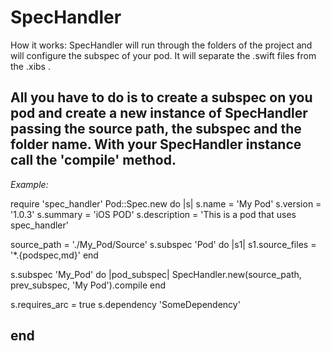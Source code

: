 <h1>SpecHandler</h1>

How it works:
SpecHandler will run through the folders of the project and will configure the subspec of your pod.
It will separate the .swift files from the .xibs .

All you have to do is to create a subspec on you pod and create a new instance of SpecHandler passing the source path, the subspec and the folder name.
With your SpecHandler instance call the 'compile' method.
-----------------------------------------------------------------------------------------------------------
*Example:*

require 'spec_handler'
Pod::Spec.new do |s|
  s.name             = 'My Pod'
  s.version          = '1.0.3'
  s.summary          = 'iOS POD'
  s.description      = 'This is a pod that uses spec_handler'

  source_path = './My_Pod/Source'
  s.subspec 'Pod'      do |s1|
      s1.source_files = '*.{podspec,md}'
  end

  s.subspec 'My_Pod' do |pod_subspec|
      SpecHandler.new(source_path, prev_subspec, 'My Pod').compile
  end

  s.requires_arc      = true
  s.dependency 'SomeDependency'

end
-----------------------------------------------------------------------------------------------------------
